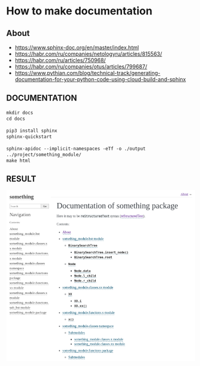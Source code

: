 # How to make documentation

## About

* https://www.sphinx-doc.org/en/master/index.html
* https://habr.com/ru/companies/netologyru/articles/815563/
* https://habr.com/ru/articles/750968/
* https://habr.com/ru/companies/otus/articles/799687/
* https://www.pythian.com/blog/technical-track/generating-documentation-for-your-python-code-using-cloud-build-and-sphinx

## DOCUMENTATION

```shell
mkdir docs
cd docs

pip3 install sphinx
sphinx-quickstart

sphinx-apidoc --implicit-namespaces -eTf -o ./output ../project/something_module/
make html
```

## RESULT

![index.html](/README.files/index.png)
